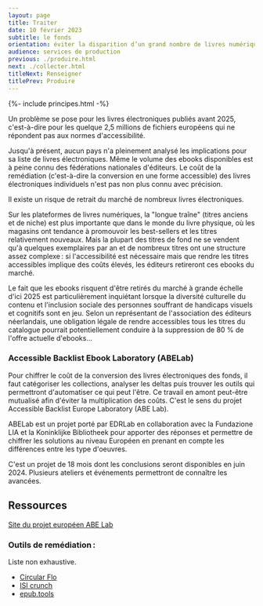 ```yaml
---
layout: page
title: Traiter
date: 10 février 2023
subtitle: le fonds
orientation: éviter la disparition d’un grand nombre de livres numériques
audience: services de production
previous: ./produire.html
next: ./collecter.html
titleNext: Renseigner
titlePrev: Produire
---
```


<div markdown="1" id="principes">

{%- include principes.html -%}

Un problème se pose pour les livres électroniques publiés avant 2025, c'est-à-dire pour les quelque 2,5 millions de fichiers européens qui ne répondent pas aux normes d'accessibilité.

Jusqu'à présent, aucun pays n'a pleinement analysé les implications pour sa liste de livres électroniques. Même le volume des ebooks disponibles est à peine connu des fédérations nationales d'éditeurs. Le coût de la remédiation (c'est-à-dire la conversion en une forme accessible) des livres électroniques individuels n'est pas non plus connu avec précision.

Il existe un risque de retrait du marché de nombreux livres électroniques.

Sur les plateformes de livres numériques, la "longue traîne" (titres anciens et de niche) est plus importante que dans le monde du livre physique, où les magasins ont tendance à promouvoir les best-sellers et les titres relativement nouveaux. Mais la plupart des titres de fond ne se vendent qu'à quelques exemplaires par an et de nombreux titres ont une structure assez complexe&#8239;: si l'accessibilité est nécessaire mais que rendre les titres accessibles implique des coûts élevés, les éditeurs retireront ces ebooks du marché.

Le fait que les ebooks risquent d'être retirés du marché à grande échelle d'ici 2025 est particulièrement inquiétant lorsque la diversité culturelle du contenu et l'inclusion sociale des personnes souffrant de handicaps visuels et cognitifs sont en jeu. Selon un représentant de l'association des éditeurs néerlandais, une obligation légale de rendre accessibles tous les titres du catalogue pourrait potentiellement conduire à la suppression de 80 % de l'offre actuelle d'ebooks…

<h3 id="abelab"> <span lang="en">Accessible Backlist Ebook Laboratory (ABELab)</span></h3>

Pour chiffrer le coût de la conversion des livres électroniques des fonds, il faut catégoriser les collections, analyser les deltas puis trouver les outils qui permettront d'automatiser ce qui peut l'être. Ce travail en amont peut-être mutualisé afin d'éviter la multiplication des coûts. C'est le sens du projet <span lang="en">Accessible Backlist Europe Laboratory</span> (ABE Lab).

ABELab est un projet porté par EDRLab en collaboration avec la <span lang="it">Fundazione LIA</span> et la <span lang="nl">Koninklijke Bibliotheek</span> pour apporter des réponses et permettre de chiffrer les solutions au niveau Européen en prenant en compte les différences entre les type d'oeuvres.

C'est un projet de 18 mois dont les conclusions seront disponibles en juin 2024. Plusieurs ateliers et événements permettront de connaître les avancées.

</div>

<section  class="ressources" markdown="1">

<h2>Ressources</h2>

<a href="https://www.abelab.eu" class="link color_orange">Site du projet européen ABE Lab</a>

<h3>Outils de remédiation&#8239;:</h3>

Liste non exhaustive.

<ul>

<li>
<a href="https://www.circularsoftware.com/" class="link color_orange">Circular Flo</a>
</li>

<li>
<a href="https://www.isicrunch.com/news/" class="link color_orange">ISI crunch</a>
</li>

<li>
<a href="https://epub.tools/" class="link color_orange">epub.tools</a>
</li>

</ul>
</section>